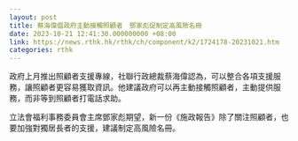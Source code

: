 ```yaml
---
layout: post
title: 蔡海偉倡政府主動接觸照顧者　鄧家彪促制定高風險名冊
date: 2023-10-21 12:41:30.000000000 +08:00
link: https://news.rthk.hk/rthk/ch/component/k2/1724178-20231021.htm
categories: rthk
---
```


政府上月推出照顧者支援專線，社聯行政總裁蔡海偉認為，可以整合各項支援服務，讓照顧者更容易獲取資訊。他建議政府可以再主動接觸照顧者，主動提供服務，而非等到照顧者打電話求助。

立法會福利事務委員會主席鄧家彪期望，新一份《施政報告》除了關注照顧者，也要加強對獨居長者的支援，建議制定高風險名冊。
